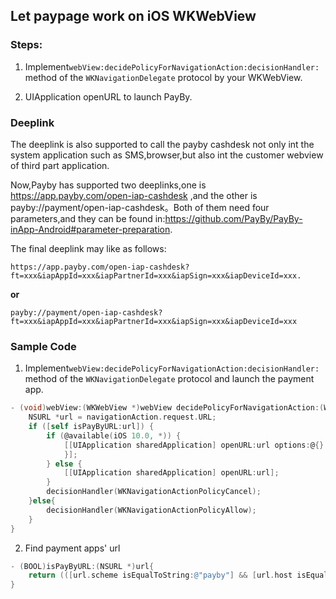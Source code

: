 ## Let paypage work on iOS  WKWebView

### Steps:

1. Implement`webView:decidePolicyForNavigationAction:decisionHandler:`method of the `WKNavigationDelegate` protocol  by your WKWebView.

2. UIApplication openURL to launch PayBy.

   
### Deeplink 
The deeplink is also supported to call the payby cashdesk not only int the system application such as SMS,browser,but also int the customer webview of third part application.

Now,Payby has supported two deeplinks,one is https://app.payby.com/open-iap-cashdesk ,and the other is payby://payment/open-iap-cashdesk。Both of them need four parameters,and they can be found in:https://github.com/PayBy/PayBy-inApp-Android#parameter-preparation.

The final deeplink may like as follows:

```
https://app.payby.com/open-iap-cashdesk?ft=xxx&iapAppId=xxx&iapPartnerId=xxx&iapSign=xxx&iapDeviceId=xxx.
```
**or**

```
payby://payment/open-iap-cashdesk?ft=xxx&iapAppId=xxx&iapPartnerId=xxx&iapSign=xxx&iapDeviceId=xxx
```

### Sample Code

1. Implement`webView:decidePolicyForNavigationAction:decisionHandler:`method of the `WKNavigationDelegate` protocol    and launch the payment app.

```Objective-C
- (void)webView:(WKWebView *)webView decidePolicyForNavigationAction:(WKNavigationAction *)navigationAction decisionHandler:(void (^)(WKNavigationActionPolicy))decisionHandler{
    NSURL *url = navigationAction.request.URL;
    if ([self isPayByURL:url]) {
        if (@available(iOS 10.0, *)) {
            [[UIApplication sharedApplication] openURL:url options:@{} completionHandler:^(BOOL success) {
            }];
        } else {
            [[UIApplication sharedApplication] openURL:url];
        }
        decisionHandler(WKNavigationActionPolicyCancel);
    }else{
        decisionHandler(WKNavigationActionPolicyAllow);
    }
}
```

2. Find payment apps' url

```Objective-C
- (BOOL)isPayByURL:(NSURL *)url{
    return (([url.scheme isEqualToString:@"payby"] && [url.host isEqualToString:@"payment"]) || ([url.scheme 		isEqualToString:@"https"] && [url.host isEqualToString:@"app.payby.com"])) && [url.path isEqualToString:@"/open-iap-cashdesk"];
}

```
